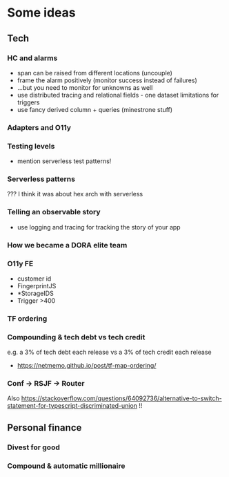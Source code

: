 # Some ideas

## Tech

### HC and alarms

- span can be raised from different locations (uncouple)
- frame the alarm positively (monitor success instead of failures)
- ...but you need to monitor for unknowns as well
- use distributed tracing and relational fields - one dataset limitations for triggers
- use fancy derived column + queries (minestrone stuff)

### Adapters and O11y

### Testing levels

- mention serverless test patterns!

### Serverless patterns
???
I think it was about hex arch with serverless

### Telling an observable story

- use logging and tracing for tracking the story of your app

### How we became a DORA elite team

### O11y FE

- customer id
- FingerprintJS
- \*StorageIDS
- Trigger >400

### TF ordering

### Compounding & tech debt vs tech credit

e.g. a 3% of tech debt each release vs a 3% of tech credit each release

- https://netmemo.github.io/post/tf-map-ordering/

### Conf -> RSJF -> Router

Also https://stackoverflow.com/questions/64092736/alternative-to-switch-statement-for-typescript-discriminated-union !!

## Personal finance

### Divest for good

### Compound & automatic millionaire
